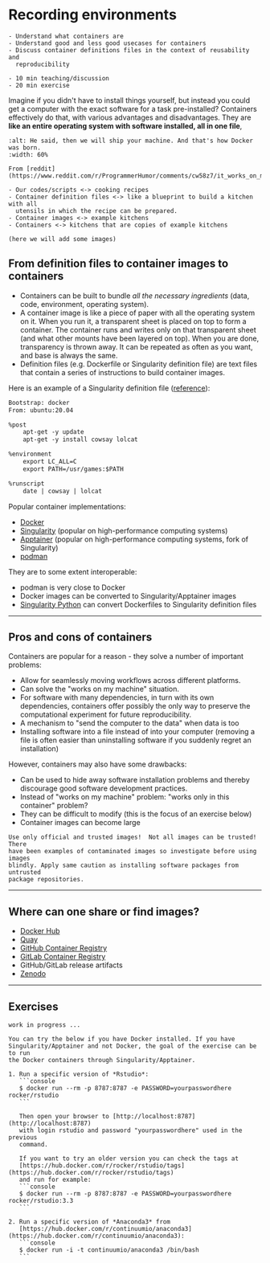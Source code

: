 # Recording environments

```{objectives}
- Understand what containers are
- Understand good and less good usecases for containers
- Discuss container definitions files in the context of reusability and
  reproducibility
```

```{instructor-note}
- 10 min teaching/discussion
- 20 min exercise
```

Imagine if you didn't have to install things yourself, but instead you could
get a computer with the exact software for a task pre-installed?  Containers
effectively do that, with various advantages and disadvantages.  They are
**like an entire operating system with software installed, all in one file**, 

```{figure} img/docker_meme.jpg
:alt: He said, then we will ship your machine. And that's how Docker was born.
:width: 60%

From [reddit](https://www.reddit.com/r/ProgrammerHumor/comments/cw58z7/it_works_on_my_machine/).
```

```{discussion} Cooking recipe analogy
- Our codes/scripts <-> cooking recipes
- Container definition files <-> like a blueprint to build a kitchen with all
  utensils in which the recipe can be prepared.
- Container images <-> example kitchens
- Containers <-> kitchens that are copies of example kitchens

(here we will add some images)
```


## From definition files to container images to containers

- Containers can be built to bundle *all the necessary ingredients* (data, code, environment, operating system).
- A container image is like a piece of paper with all the operating system on it. When you run it,
  a transparent sheet is placed on top to form a container. The container runs and writes only on
  that transparent sheet (and what other mounts have been layered on top). When you are done,
  transparency is thrown away. It can be repeated as often as you want, and base is always the same.
- Definition files (e.g. Dockerfile or Singularity definition file) are text
  files that contain a series of instructions to build container images.

Here is an example of a Singularity definition file ([reference](https://apptainer.org/docs/user/main/build_a_container.html#building-containers-from-apptainer-definition-files)):
```txt
Bootstrap: docker
From: ubuntu:20.04

%post
    apt-get -y update
    apt-get -y install cowsay lolcat

%environment
    export LC_ALL=C
    export PATH=/usr/games:$PATH

%runscript
    date | cowsay | lolcat
```

Popular container implementations:
- [Docker](https://www.docker.com/)
- [Singularity](https://sylabs.io/docs/) (popular on high-performance computing systems)
- [Apptainer](https://apptainer.org) (popular on high-performance computing systems, fork of Singularity)
- [podman](https://podman.io/)

They are to some extent interoperable:
- podman is very close to Docker
- Docker images can be converted to Singularity/Apptainer images
- [Singularity Python](https://singularityhub.github.io/singularity-cli/) can convert Dockerfiles to Singularity definition files

---

## Pros and cons of containers

Containers are popular for a reason - they solve a number of
important problems:
- Allow for seamlessly moving workflows across different platforms.
- Can solve the "works on my machine" situation.
- For software with many dependencies, in turn with its own dependencies,
  containers offer possibly the only way to preserve the
  computational experiment for future reproducibility.
- A mechanism to "send the computer to the data" when data is too
- Installing software into a file instead of into your computer (removing
  a file is often easier than uninstalling software if you suddenly regret an
  installation)

However, containers may also have some drawbacks:
- Can be used to hide away software installation problems and thereby
  discourage good software development practices.
- Instead of "works on my machine" problem: "works only in this container" problem?
- They can be difficult to modify (this is the focus of an exercise below)
- Container images can become large

```{danger}
Use only official and trusted images!  Not all images can be trusted! There
have been examples of contaminated images so investigate before using images
blindly. Apply same caution as installing software packages from untrusted
package repositories.
```

---

## Where can one share or find images?

- [Docker Hub](https://hub.docker.com/)
- [Quay](https://quay.io/)
- [GitHub Container Registry](https://docs.github.com/en/packages/working-with-a-github-packages-registry/working-with-the-container-registry)
- [GitLab Container Registry](https://docs.gitlab.com/ee/user/packages/container_registry/)
- GitHub/GitLab release artifacts
- [Zenodo](https://zenodo.org/)

---

## Exercises

````{exercise} Containers-1: under construction ...
work in progress ...
````

````{exercise} Containers-2: Explore two really useful Docker images
You can try the below if you have Docker installed. If you have
Singularity/Apptainer and not Docker, the goal of the exercise can be to run
the Docker containers through Singularity/Apptainer.

1. Run a specific version of *Rstudio*:
   ```console
   $ docker run --rm -p 8787:8787 -e PASSWORD=yourpasswordhere rocker/rstudio
   ```

   Then open your browser to [http://localhost:8787](http://localhost:8787)
   with login rstudio and password "yourpasswordhere" used in the previous
   command.

   If you want to try an older version you can check the tags at
   [https://hub.docker.com/r/rocker/rstudio/tags](https://hub.docker.com/r/rocker/rstudio/tags)
   and run for example:
   ```console
   $ docker run --rm -p 8787:8787 -e PASSWORD=yourpasswordhere rocker/rstudio:3.3
   ```

2. Run a specific version of *Anaconda3* from
   [https://hub.docker.com/r/continuumio/anaconda3](https://hub.docker.com/r/continuumio/anaconda3):
   ```console
   $ docker run -i -t continuumio/anaconda3 /bin/bash
   ```
````
